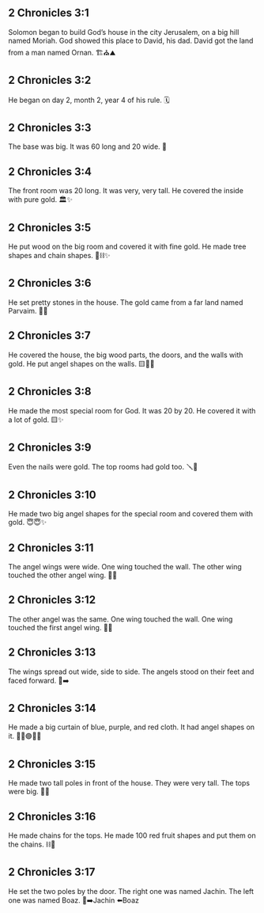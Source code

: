 ## 2 Chronicles 3:1
Solomon began to build God’s house in the city Jerusalem, on a big hill named Moriah. God showed this place to David, his dad. David got the land from a man named Ornan. 🏗️⛪⛰️
## 2 Chronicles 3:2
He began on day 2, month 2, year 4 of his rule. 🗓️
## 2 Chronicles 3:3
The base was big. It was 60 long and 20 wide. 📏
## 2 Chronicles 3:4
The front room was 20 long. It was very, very tall. He covered the inside with pure gold. 🏛️✨
## 2 Chronicles 3:5
He put wood on the big room and covered it with fine gold. He made tree shapes and chain shapes. 🌴⛓️✨
## 2 Chronicles 3:6
He set pretty stones in the house. The gold came from a far land named Parvaim. 💎✨
## 2 Chronicles 3:7
He covered the house, the big wood parts, the doors, and the walls with gold. He put angel shapes on the walls. 🟨🚪😇
## 2 Chronicles 3:8
He made the most special room for God. It was 20 by 20. He covered it with a lot of gold. 🟨✨
## 2 Chronicles 3:9
Even the nails were gold. The top rooms had gold too. 🪛🥇
## 2 Chronicles 3:10
He made two big angel shapes for the special room and covered them with gold. 😇😇✨
## 2 Chronicles 3:11
The angel wings were wide. One wing touched the wall. The other wing touched the other angel wing. 🪽🧱
## 2 Chronicles 3:12
The other angel was the same. One wing touched the wall. One wing touched the first angel wing. 🪽🧱
## 2 Chronicles 3:13
The wings spread out wide, side to side. The angels stood on their feet and faced forward. 🪽➡️
## 2 Chronicles 3:14
He made a big curtain of blue, purple, and red cloth. It had angel shapes on it. 🧵🔵🟣🔴😇
## 2 Chronicles 3:15
He made two tall poles in front of the house. They were very tall. The tops were big. 🗼🗼
## 2 Chronicles 3:16
He made chains for the tops. He made 100 red fruit shapes and put them on the chains. ⛓️🍒
## 2 Chronicles 3:17
He set the two poles by the door. The right one was named Jachin. The left one was named Boaz. 🚪➡️Jachin ⬅️Boaz

